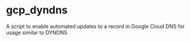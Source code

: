 # gcp_dyndns
A script to enable automated updates to a record in Google Cloud DNS for usage similar to DYNDNS
